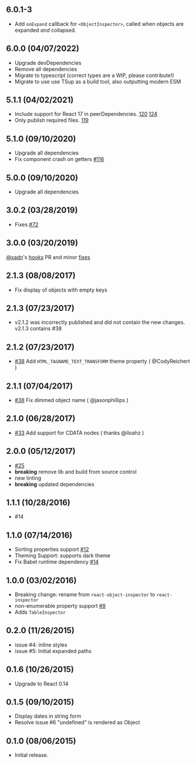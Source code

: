 ## 6.0.1-3

- Add `onExpand` callback for `<ObjectInspector>`, called when objects are expanded *and* collapsed.

## 6.0.0 (04/07/2022)
- Upgrade devDependencies
- Remove all dependencies
- Migrate to typescript (correct types are a WIP, please contribute!)
- Migrate to use use TSup as a build tool, also outputting modern ESM

## 5.1.1 (04/02/2021)
- Include support for React 17 in peerDependencies. [120](https://github.com/storybookjs/react-inspector/pull/120) [124](https://github.com/storybookjs/react-inspector/pull/124)
- Only publish required files. [119](https://github.com/storybookjs/react-inspector/pull/119)

## 5.1.0 (09/10/2020)
- Upgrade all dependencies
- Fix component crash on getters [#116](https://github.com/storybookjs/react-inspector/pull/116)

## 5.0.0 (09/10/2020)
- Upgrade all dependencies

## 3.0.2 (03/28/2019)
- Fixes [#72](https://github.com/xyc/react-inspector/issues/72)

## 3.0.0 (03/20/2019)
[@xadn](https://github.com/xadn)'s [hooks](https://github.com/xyc/react-inspector/pull/68) PR and minor [fixes](https://github.com/xyc/react-inspector/pull/70)

## 2.1.3 (08/08/2017)
- Fix display of objects with empty keys

## 2.1.3 (07/23/2017)
- v2.1.2 was incorrectly published and did not contain the new
  changes. v2.1.3 contains #38

## 2.1.2 (07/23/2017)
- [#38](https://github.com/xyc/react-inspector/issues/38) Add
  `HTML_TAGNAME_TEXT_TRANSFORM` theme property ( @CodyReichert )

## 2.1.1 (07/04/2017)
- [#38](https://github.com/xyc/react-inspector/issues/35) Fix dimmed object name ( @jasonphillips )

## 2.1.0 (06/28/2017)
- [#33](https://github.com/xyc/react-inspector/issues/33) Add support for CDATA nodes ( thanks @iloahz )

## 2.0.0 (05/12/2017)
- [#25](https://github.com/xyc/react-inspector/issues/25)
- **breaking** remove lib and build from source control
- new linting
- **breaking** updated dependencies

## 1.1.1 (10/28/2016)
- #14

## 1.1.0 (07/14/2016)
- Sorting properties support [#12](https://github.com/xyc/react-inspector/issues/12)
- Theming Support: supports dark theme
- Fix Babel runtime dependency [#14](https://github.com/xyc/react-inspector/issues/14)

## 1.0.0 (03/02/2016)
- Breaking change: rename from `react-object-inspector` to `react-inspector`
- non-enumerable property support [#8](https://github.com/xyc/react-inspector/issues/8)
- Adds `TableInspector`

## 0.2.0 (11/26/2015)
- issue #4: inline styles
- issue #5: Initial expanded paths

## 0.1.6 (10/26/2015)
- Upgrade to React 0.14

## 0.1.5 (09/10/2015)
- Display dates in string form
- Resolve issue #6 "undefined" is rendered as Object

## 0.1.0 (08/06/2015)
- Initial release.
